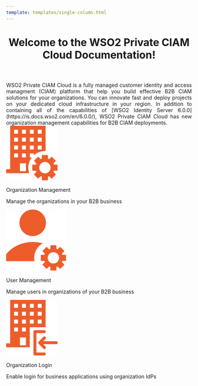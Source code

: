 ```yaml
--- 
template: templates/single-column.html 
---
```


<link href="https://fonts.googleapis.com/icon?family=Material+Icons" rel="stylesheet" />
<div>
    <header>
        <h1>Welcome to the WSO2 Private CIAM Cloud Documentation!</h1>
    </header>
    <div class="md-main .md-content" style="float:left; width: 100%;  text-align:justify; max-height:100%; ">
        WSO2 Private CIAM Cloud is a fully managed customer identity and access managment (CIAM) platform that help you build effective B2B CIAM solutions for your organizations. You can innovate fast and deploy projects on your dedicated cloud infrastructure in your region. In addition to containing all of the capabilities of [WSO2 Identity Server 6.0.0](https://is.docs.wso2.com/en/6.0.0/), WSO2 Private CIAM Cloud has new organization management capabilities for B2B CIAM deployments.  
    </div>
    <div>
        <div class="content">
            <!-- begin card -->
            <div class="card-wrapper">
                <div class="card" onclick="location.href='guides/b2b-org-management/b2b-org-mgt-overview/';">
                    <div class="line"></div>
                    <div class="icon">
                        <img src="assets/img/intro/organization-management.svg">
                    </div>
                    <div class="card-content">
                        <p class="title">Organization Management</p>
                        <a href="http://www.google.com"></a>
                        <p class="hint">Manage the organizations in your B2B business</p>
                    </div>
                </div>
            </div>
            <!-- end card -->
            <!-- begin card -->
            <div class="card-wrapper">
                <div class="card" onclick="location.href='guides/org-user-management/';">
                    <div class="line"></div>
                    <div class="icon">
                        <img src="assets/img/intro/user-management.svg">
                    </div>
                    <div class="card-content">
                        <p class="title">User Management</p>
                        <p class="hint">Manage users in organizations of your B2B business</p>
                    </div>
                </div>
            </div>
            <!-- end card -->
            <!-- begin card -->
            <div class="card-wrapper">
                <div class="card" onclick="location.href='guides/organization-login/org-login-overview/';">
                    <div class="line"></div>
                    <div class="icon">
                        <img src="assets/img/intro/organization-login.svg">
                    </div>
                    <div class="card-content">
                        <p class="title">Organization Login</p>
                        <p class="hint">Enable login for business applications using organization IdPs</p>
                    </div>
                </div>
            </div>
            <!-- end card -->
            <!-- card for connectors -->
            <!-- end card -->
        </div>
    </div>
</div>
